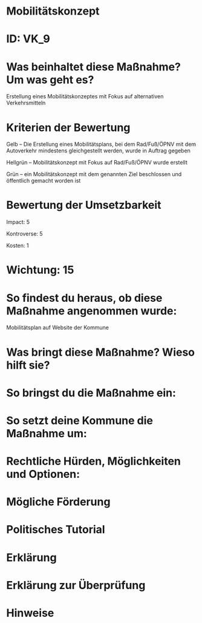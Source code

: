 # Mobilitätskonzept
# ID: VK_9
# Was beinhaltet diese Maßnahme? Um was geht es?

Erstellung eines Mobilitätskonzeptes mit Fokus auf alternativen Verkehrsmitteln

# Kriterien der Bewertung

Gelb – Die Erstellung eines Mobilitätsplans, bei dem Rad/Fuß/ÖPNV mit dem Autoverkehr mindestens gleichgestellt werden, wurde in Auftrag gegeben

Hellgrün – Mobilitätskonzept mit Fokus auf Rad/Fuß/ÖPNV wurde erstellt

Grün – ein Mobilitätskonzept mit dem genannten Ziel beschlossen und öffentlich gemacht worden ist

# Bewertung der Umsetzbarkeit

Impact: 5

Kontroverse: 5

Kosten: 1
# Wichtung: 15
# So findest du heraus, ob diese Maßnahme angenommen wurde:
Mobilitätsplan auf Website der Kommune
# Was bringt diese Maßnahme? Wieso hilft sie?

# So bringst du die Maßnahme ein:

# So setzt deine Kommune die Maßnahme um:

# Rechtliche Hürden, Möglichkeiten und Optionen:

# Mögliche Förderung

# Politisches Tutorial

# Erklärung

# Erklärung zur Überprüfung

# Hinweise
